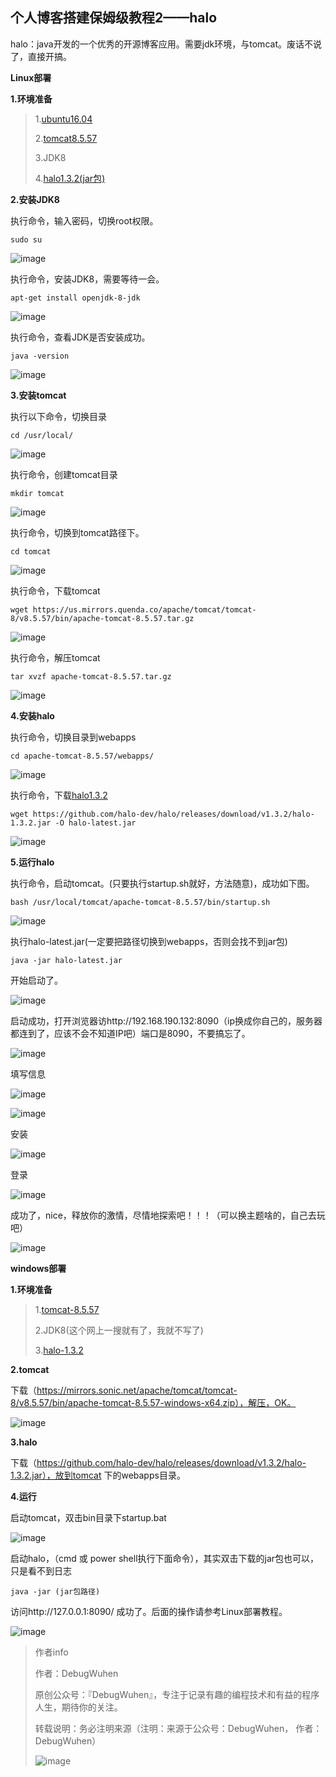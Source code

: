 ## 个人博客搭建保姆级教程2——halo

halo：java开发的一个优秀的开源博客应用。需要jdk环境，与tomcat。废话不说了，直接开搞。

**Linux部署**

**1.环境准备**
>1.[ubuntu16.04](https://blog.csdn.net/qq_43938052/article/details/107326122)
>
>2.[tomcat8.5.57](https://us.mirrors.quenda.co/apache/tomcat/tomcat-8/v8.5.57/bin/apache-tomcat-8.5.57.tar.gz)
>
>3.JDK8
>
>4.[halo1.3.2(jar包)](https://github.com/halo-dev/halo/releases/download/v1.3.2/halo-1.3.2.jar)


**2.安装JDK8**

执行命令，输入密码，切换root权限。
```
sudo su
```

![image](https://user-images.githubusercontent.com/48900845/112758871-09f15c80-9023-11eb-918a-6504938fd2a0.png)

执行命令，安装JDK8，需要等待一会。
```
apt-get install openjdk-8-jdk
```

![image](https://user-images.githubusercontent.com/48900845/112758880-14135b00-9023-11eb-9572-075db14eea03.png)

执行命令，查看JDK是否安装成功。
```
java -version
```

![image](https://user-images.githubusercontent.com/48900845/112758885-1bd2ff80-9023-11eb-9888-5fbea3e040cc.png)

**3.安装tomcat**

执行以下命令，切换目录
```
cd /usr/local/
```

![image](https://user-images.githubusercontent.com/48900845/112758894-27bec180-9023-11eb-90e3-c4adca794603.png)

执行命令，创建tomcat目录
```
mkdir tomcat
```

![image](https://user-images.githubusercontent.com/48900845/112758908-3311ed00-9023-11eb-9148-09a731903e05.png)

执行命令，切换到tomcat路径下。
```
cd tomcat
```

![image](https://user-images.githubusercontent.com/48900845/112758913-3b6a2800-9023-11eb-813b-1409e6395394.png)

执行命令，下载tomcat
```
wget https://us.mirrors.quenda.co/apache/tomcat/tomcat-8/v8.5.57/bin/apache-tomcat-8.5.57.tar.gz
```

![image](https://user-images.githubusercontent.com/48900845/112758924-4c1a9e00-9023-11eb-962b-11cde63befea.png)

执行命令，解压tomcat
```
tar xvzf apache-tomcat-8.5.57.tar.gz
```

![image](https://user-images.githubusercontent.com/48900845/112758927-550b6f80-9023-11eb-963d-73143906acb5.png)


**4.安装halo**

执行命令，切换目录到webapps
```
cd apache-tomcat-8.5.57/webapps/
```

![image](https://user-images.githubusercontent.com/48900845/112758956-72d8d480-9023-11eb-96a1-07eec55d1a1b.png)


执行命令，下载[halo1.3.2](https://github.com/halo-dev/halo/releases/download/v1.3.2/halo-1.3.2.jar)

```
wget https://github.com/halo-dev/halo/releases/download/v1.3.2/halo-1.3.2.jar -O halo-latest.jar
```

![image](https://user-images.githubusercontent.com/48900845/112758967-83894a80-9023-11eb-9bdc-af5327463d89.png)

**5.运行halo**

执行命令，启动tomcat。(只要执行startup.sh就好，方法随意)，成功如下图。
```
bash /usr/local/tomcat/apache-tomcat-8.5.57/bin/startup.sh
```

![image](https://user-images.githubusercontent.com/48900845/112758971-8c7a1c00-9023-11eb-838d-b5d4dc943f89.png)

执行halo-latest.jar(一定要把路径切换到webapps，否则会找不到jar包)
```
java -jar halo-latest.jar
```
开始启动了。

![image](https://user-images.githubusercontent.com/48900845/112758980-956aed80-9023-11eb-915a-fcb669031abc.png)

启动成功，打开浏览器访http://192.168.190.132:8090（ip换成你自己的，服务器都连到了，应该不会不知道IP吧）端口是8090，不要搞忘了。

![image](https://user-images.githubusercontent.com/48900845/112758989-a3207300-9023-11eb-89b5-12d883b7696b.png)

填写信息

![image](https://user-images.githubusercontent.com/48900845/112758994-aa478100-9023-11eb-837c-e46c3bd52e7f.png)

![image](https://user-images.githubusercontent.com/48900845/112759000-b29fbc00-9023-11eb-8d49-409486795d27.png)

安装

![image](https://user-images.githubusercontent.com/48900845/112759009-b9c6ca00-9023-11eb-903d-7569c4785d5d.png)

登录

![image](https://user-images.githubusercontent.com/48900845/112759018-c0edd800-9023-11eb-85cd-f5a41079d87e.png)

成功了，nice，释放你的激情，尽情地探索吧！！！（可以换主题啥的，自己去玩吧）

![image](https://user-images.githubusercontent.com/48900845/112759039-d6630200-9023-11eb-835c-fa03672c53a1.png)

**windows部署**

**1.环境准备**
>1.[tomcat-8.5.57](https://mirrors.sonic.net/apache/tomcat/tomcat-8/v8.5.57/bin/apache-tomcat-8.5.57-windows-x64.zip)
>
>2.JDK8(这个网上一搜就有了，我就不写了)
>
>3.[halo-1.3.2](https://github.com/halo-dev/halo/releases/download/v1.3.2/halo-1.3.2.jar)

**2.tomcat**

下载（https://mirrors.sonic.net/apache/tomcat/tomcat-8/v8.5.57/bin/apache-tomcat-8.5.57-windows-x64.zip），解压，OK。

![image](https://user-images.githubusercontent.com/48900845/112759076-f4306700-9023-11eb-8095-478e7fb1fb1e.png)

**3.halo**

下载（https://github.com/halo-dev/halo/releases/download/v1.3.2/halo-1.3.2.jar），放到tomcat 下的webapps目录。

**4.运行**

启动tomcat，双击bin目录下startup.bat

![image](https://user-images.githubusercontent.com/48900845/112759109-188c4380-9024-11eb-912b-09bf363b005f.png)

启动halo，（cmd 或 power shell执行下面命令），其实双击下载的jar包也可以，只是看不到日志
```
java -jar (jar包路径)

```
访问http://127.0.0.1:8090/    成功了。后面的操作请参考Linux部署教程。

![image](https://user-images.githubusercontent.com/48900845/112759117-25109c00-9024-11eb-951b-2efbc65ec047.png)



>作者info
>
>作者：DebugWuhen
>
>原创公众号：『DebugWuhen』，专注于记录有趣的编程技术和有益的程序人生，期待你的关注。
>
>转载说明：务必注明来源（注明：来源于公众号：DebugWuhen， 作者：DebugWuhen）
>
>![image](https://user-images.githubusercontent.com/48900845/112752163-3b0e6480-9004-11eb-899d-66ddef749c2b.png)
